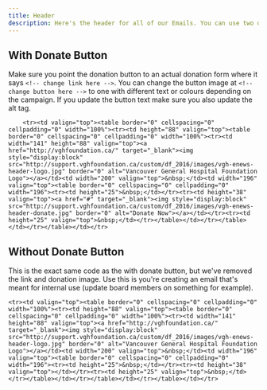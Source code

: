 ```yaml
---
title: Header
description: Here's the header for all of our Emails. You can use two different varieties of it, either with or without the Donate button.
---
```


## With Donate Button

Make sure you point the donation button to an actual donation form where it says `<!-- change link here -->`. You can change the button image at `<!-- change button here -->` to one with different text or colours depending on the campaign. If you update the button text make sure you also update the alt tag.

```wrapped
    <tr><td valign="top"><table border="0" cellspacing="0" cellpadding="0" width="100%"><tr><td height="88" valign="top"><table border="0" cellspacing="0" cellpadding="0" width="100%"><tr><td width="141" height="88" valign="top"><a href="http://vghfoundation.ca/" target="_blank"><img style="display:block" src="http://support.vghfoundation.ca/custom/df_2016/images/vgh-enews-header-logo.jpg" border="0" alt="Vancouver General Hospital Foundation Logo"></a></td><td width="200" valign="top">&nbsp;</td><td width="196" valign="top"><table border="0" cellspacing="0" cellpadding="0" width="196"><tr><td height="25">&nbsp;</td></tr><tr><td height="38" valign="top"><a href="#" target="_blank"><img style="display:block" src="http://support.vghfoundation.ca/custom/df_2016/images/vgh-enews-header-donate.jpg" border="0" alt="Donate Now"></a></td></tr><tr><td height="25" valign="top">&nbsp;</td></tr></table></td></tr></table></td></tr></table></td></tr>
```

## Without Donate Button

This is the exact same code as the with donate button, but we've removed the link and donation image. Use this is you're creating an email that's meant for internal use (update board members on something for example).

```wrapped
<tr><td valign="top"><table border="0" cellspacing="0" cellpadding="0" width="100%"><tr><td height="88" valign="top"><table border="0" cellspacing="0" cellpadding="0" width="100%"><tr><td width="141" height="88" valign="top"><a href="http://vghfoundation.ca/" target="_blank"><img style="display:block" src="http://support.vghfoundation.ca/custom/df_2016/images/vgh-enews-header-logo.jpg" border="0" alt="Vancouver General Hospital Foundation Logo"></a></td><td width="200" valign="top">&nbsp;</td><td width="196" valign="top"><table border="0" cellspacing="0" cellpadding="0" width="196"><tr><td height="25">&nbsp;</td></tr><tr><td height="38" valign="top"></td></tr><tr><td height="25" valign="top">&nbsp;</td></tr></table></td></tr></table></td></tr></table></td></tr>
```
